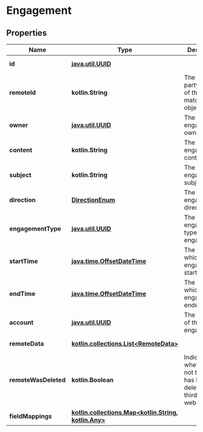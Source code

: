 
# Engagement

## Properties
Name | Type | Description | Notes
------------ | ------------- | ------------- | -------------
**id** | [**java.util.UUID**](java.util.UUID.md) |  |  [optional] [readonly]
**remoteId** | **kotlin.String** | The third-party API ID of the matching object. |  [optional]
**owner** | [**java.util.UUID**](java.util.UUID.md) | The engagement&#39;s owner. |  [optional]
**content** | **kotlin.String** | The engagement&#39;s content. |  [optional]
**subject** | **kotlin.String** | The engagement&#39;s subject. |  [optional]
**direction** | [**DirectionEnum**](DirectionEnum.md) | The engagement&#39;s direction. |  [optional]
**engagementType** | [**java.util.UUID**](java.util.UUID.md) | The engagement type of the engagement. |  [optional]
**startTime** | [**java.time.OffsetDateTime**](java.time.OffsetDateTime.md) | The time at which the engagement started. |  [optional]
**endTime** | [**java.time.OffsetDateTime**](java.time.OffsetDateTime.md) | The time at which the engagement ended. |  [optional]
**account** | [**java.util.UUID**](java.util.UUID.md) | The account of the engagement. |  [optional]
**remoteData** | [**kotlin.collections.List&lt;RemoteData&gt;**](RemoteData.md) |  |  [optional] [readonly]
**remoteWasDeleted** | **kotlin.Boolean** | Indicates whether or not this object has been deleted by third party webhooks. |  [optional] [readonly]
**fieldMappings** | [**kotlin.collections.Map&lt;kotlin.String, kotlin.Any&gt;**](kotlin.Any.md) |  |  [optional] [readonly]




